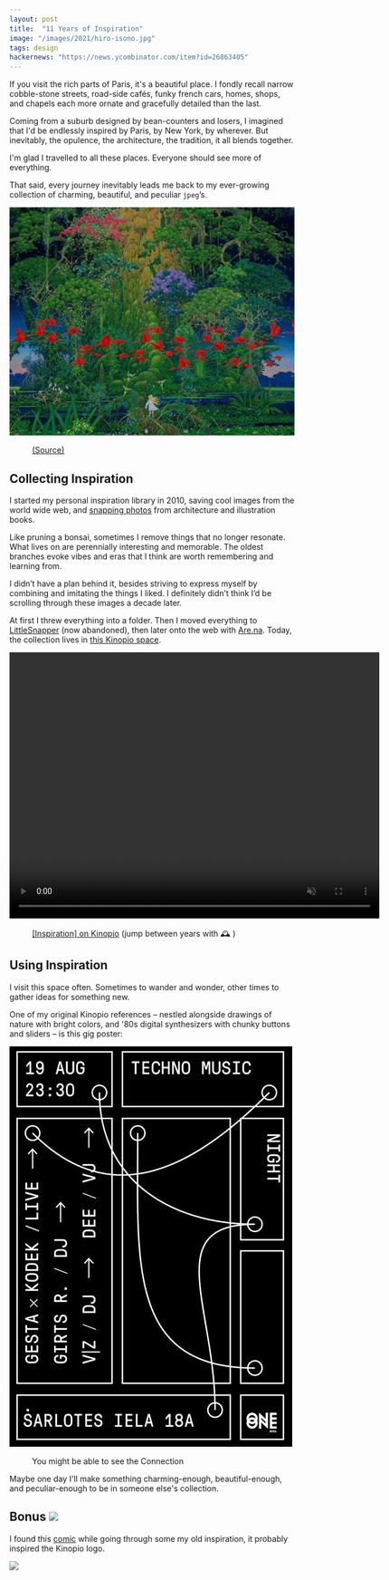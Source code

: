 ```yaml
---
layout: post
title:  "11 Years of Inspiration"
image: "/images/2021/hiro-isono.jpg"
tags: design
hackernews: "https://news.ycombinator.com/item?id=26863405"
---
```


If you visit the rich parts of Paris, it's a beautiful place. I fondly recall narrow cobble-stone streets, road-side cafés, funky french cars, homes, shops, and chapels each more ornate and gracefully detailed than the last.

Coming from a suburb designed by bean-counters and losers, I imagined that I'd be endlessly inspired by Paris, by New York, by wherever. But inevitably, the opulence, the architecture, the tradition, it all blends together.

I'm glad I travelled to all these places. Everyone should see more of everything.

That said, every journey inevitably leads me back to my ever-growing collection of charming, beautiful, and peculiar `jpeg`’s.

<img src="/images/2021/hiro-isono.jpg" class="large"/>
<figure>
  <figcaption>
    <a href="https://www.are.na/kristin-wong/hiro-isono">(Source)</a>
  </figcaption>
</figure>


## Collecting Inspiration

I started my personal inspiration library in 2010, saving cool images from the world wide web, and [snapping photos](https://pketh.org/joy-in-the-making.html) from architecture and illustration books.

Like pruning a bonsai, sometimes I remove things that no longer resonate. What lives on are perennially interesting and memorable. The oldest branches evoke vibes and eras that I think are worth remembering and learning from.

I didn’t have a plan behind it, besides striving to express myself by combining and imitating the things I liked. I definitely didn’t think I’d be scrolling through these images a decade later.

At first I threw everything into a folder. Then I moved everything to [LittleSnapper](https://www.macstories.net/reviews/littlesnapper/) (now abandoned), then later onto the web with [Are.na](https://www.are.na/pirijan-k/vibes-1522612476). Today, the collection lives in [this Kinopio space](https://kinopio.club/inspiration--PvOMf-lSAIAC9INOu8_Ex).

<p>
  <video autoplay controls loop muted playsinline class="large" width="654" height="470">
    <source src="/images/2021/inspiration-space.mp4">
  </video>
</p>
<figure>
  <figcaption>
    <a href="https://kinopio.club/inspiration--PvOMf-lSAIAC9INOu8_Ex">[Inspiration] on Kinopio</a>
    <span>(jump between years with</span>
    <span class="inline-badge inspiration-badge">🕰</span>
    <span>)</span>
  </figcaption>
</figure>

## Using Inspiration

I visit this space often. Sometimes to wander and wonder, other times to gather ideas for something new.

One of my original Kinopio references – nestled alongside drawings of nature with bright colors, and '80s digital synthesizers with chunky buttons and sliders – is this gig poster:

<img src="/images/2021/techno-music-gig-poster.jpg" class=""/>
<figure>
  <figcaption>
    You might be able to see the Connection
  </figcaption>
</figure>

Maybe one day I'll make something charming-enough, beautiful-enough, and peculiar-enough to be in someone else's collection.

<h2>
  Bonus
  <img src="https://us-east-1.linodeobjects.com/kinopio-uploads/QoZYzRcLrO1DTnHGwC-mo/updated.gif"/>
</h2>

I found this [comic](http://glander.co/Purple-Slime-Molds) while going through some my old inspiration, it probably inspired the Kinopio logo.

<a href="https://us-east-1.linodeobjects.com/kinopio-uploads/B0vzvN1tv4aJatRIzV3ve/Screen-Shot-2017-02-10-at-8.44.17-PM.png">
  <img src="https://us-east-1.linodeobjects.com/kinopio-uploads/B0vzvN1tv4aJatRIzV3ve/Screen-Shot-2017-02-10-at-8.44.17-PM.png" class="large"/>
</a>
